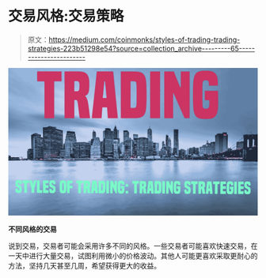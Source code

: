 # 交易风格:交易策略

> 原文：<https://medium.com/coinmonks/styles-of-trading-trading-strategies-223b51298e54?source=collection_archive---------65----------------------->

![](img/1d9f0e77a48fb99b6d1a01b358b60652.png)

**不同风格的交易**

说到交易，交易者可能会采用许多不同的风格。一些交易者可能喜欢快速交易，在一天中进行大量交易，试图利用微小的价格波动。其他人可能更喜欢采取更耐心的方法，坚持几天甚至几周，希望获得更大的收益。